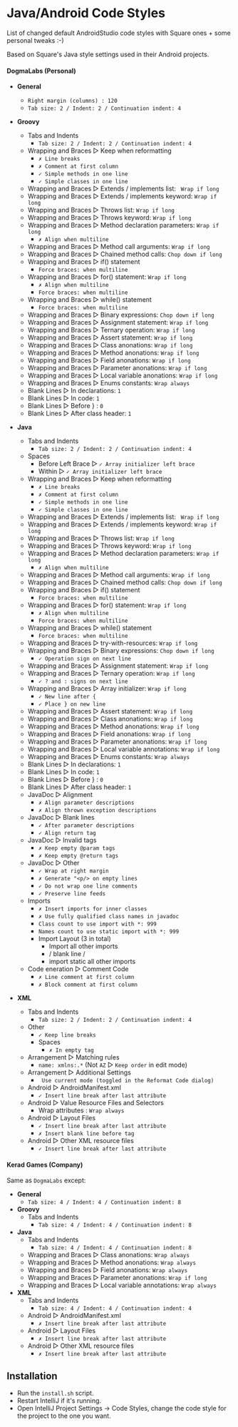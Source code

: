 Java/Android Code Styles
================

List of changed default AndroidStudio code styles with Square ones + some personal tweaks :-)

Based on Square's Java style settings used in their Android projects.

#### DogmaLabs (Personal)

* __General__
    * `Right margin (columns) : 120`
    * `Tab size: 2 / Indent: 2 / Continuation indent: 4`

* __Groovy__
    * Tabs and Indents
        * `Tab size: 2 / Indent: 2 / Continuation indent: 4`
    * Wrapping and Braces ▻ Keep when reformatting
        * `✗ Line breaks`
        * `✗ Comment at first column`
        * `✓ Simple methods in one line`
        * `✓ Simple classes in one line`
    * Wrapping and Braces ▻ Extends / implements list: ` Wrap if long`
    * Wrapping and Braces ▻ Extends / implements keyword: `Wrap if long`
    * Wrapping and Braces ▻ Throws list: `Wrap if long`
    * Wrapping and Braces ▻ Throws keyword: `Wrap if long`
    * Wrapping and Braces ▻ Method declaration parameters: `Wrap if long`
        * `✗ Align when multiline`
    * Wrapping and Braces ▻ Method call arguments: `Wrap if long`
    * Wrapping and Braces ▻ Chained method calls: `Chop down if long`
    * Wrapping and Braces ▻ if() statement
        * `Force braces: when multiline`
    * Wrapping and Braces ▻ for() statement: `Wrap if long`
        * `✗ Align when multiline`
        * `Force braces: when multiline`
    * Wrapping and Braces ▻ while() statement
        * `Force braces: when multiline`
    * Wrapping and Braces ▻ Binary expressions: `Chop down if long`
    * Wrapping and Braces ▻ Assignment statement: `Wrap if long`
    * Wrapping and Braces ▻ Ternary operation: `Wrap if long`
    * Wrapping and Braces ▻ Assert statement: `Wrap if long`
    * Wrapping and Braces ▻ Class anonations: `Wrap if long`
    * Wrapping and Braces ▻ Method anonations: `Wrap if long`
    * Wrapping and Braces ▻ Field anonations: `Wrap if long`
    * Wrapping and Braces ▻ Parameter anonations: `Wrap if long`
    * Wrapping and Braces ▻ Local variable anonations: `Wrap if long`
    * Wrapping and Braces ▻ Enums constants: `Wrap always`
    * Blank Lines ▻ In declarations: `1`
    * Blank Lines ▻ In code: `1`
    * Blank Lines ▻ Before } : `0`
    * Blank Lines ▻ After class header: `1`

* __Java__
    * Tabs and Indents
        * `Tab size: 2 / Indent: 2 / Continuation indent: 4`
    * Spaces
        * Before Left Brace ▻ `✓ Array initializer left brace`
        * Within ▻ `✓ Array initializer left brace`
    * Wrapping and Braces ▻ Keep when reformatting
        * `✗ Line breaks`
        * `✗ Comment at first column`
        * `✓ Simple methods in one line`
        * `✓ Simple classes in one line`
    * Wrapping and Braces ▻ Extends / implements list: ` Wrap if long`
    * Wrapping and Braces ▻ Extends / implements keyword: `Wrap if long`
    * Wrapping and Braces ▻ Throws list: `Wrap if long`
    * Wrapping and Braces ▻ Throws keyword: `Wrap if long`
    * Wrapping and Braces ▻ Method declaration parameters: `Wrap if long`
        * `✗ Align when multiline`
    * Wrapping and Braces ▻ Method call arguments: `Wrap if long`
    * Wrapping and Braces ▻ Chained method calls: `Chop down if long`
    * Wrapping and Braces ▻ if() statement
        * `Force braces: when multiline`
    * Wrapping and Braces ▻ for() statement: `Wrap if long`
        * `✗ Align when multiline`
        * `Force braces: when multiline`
    * Wrapping and Braces ▻ while() statement
        * `Force braces: when multiline`
    * Wrapping and Braces ▻ try-with-resources: `Wrap if long`
    * Wrapping and Braces ▻ Binary expressions: `Chop down if long`
        * `✓ Operation sign on next line`
    * Wrapping and Braces ▻ Assignment statement: `Wrap if long`
    * Wrapping and Braces ▻ Ternary operation: `Wrap if long`
        * `✓ ? and : signs on next line`
    * Wrapping and Braces ▻ Array initializer: `Wrap if long`
        * `✓ New line after {`
        * `✓ Place } on new line`
    * Wrapping and Braces ▻ Assert statement: `Wrap if long`
    * Wrapping and Braces ▻ Class anonations: `Wrap if long`
    * Wrapping and Braces ▻ Method anonations: `Wrap if long`
    * Wrapping and Braces ▻ Field anonations: `Wrap if long`
    * Wrapping and Braces ▻ Parameter anonations: `Wrap if long`
    * Wrapping and Braces ▻ Local variable annotations: `Wrap if long`
    * Wrapping and Braces ▻ Enums constants: `Wrap always`
    * Blank Lines ▻ In declarations: `1`
    * Blank Lines ▻ In code: `1`
    * Blank Lines ▻ Before } : `0`
    * Blank Lines ▻ After class header: `1`
    * JavaDoc ▻ Alignment
        * `✗ Align parameter descriptions`
        * `✗ Align thrown exception descriptions`
    * JavaDoc ▻ Blank lines
        * `✓ After parameter descriptions`
        * `✓ Align return tag`
    * JavaDoc ▻ Invalid tags
        * `✗ Keep empty @param tags`
        * `✗ Keep empty @return tags`
    * JavaDoc ▻ Other
        * `✓ Wrap at right margin`
        * `✗ Generate "<p/> on empty lines`
        * `✓ Do not wrap one line comments`
        * `✓ Preserve line feeds`
    * Imports
        * `✗ Insert imports for inner classes`
        * `✗ Use fully qualified class names in javadoc`
        * `Class count to use import with *: 999`
        * `Names count to use static import with *: 999`
        * Import Layout (3 in total)
            * Import all other imports
            * / blank line /
            * import static  all other imports
    * Code eneration ▻ Comment Code
        * `✗ Line comment at first column`
        * `✗ Block comment at first column`

* __XML__
    * Tabs and Indents
        * `Tab size: 2 / Indent: 2 / Continuation indent: 4`
    * Other
        * `✓ Keep line breaks`
        * Spaces
            * `✗ In empty tag`
    * Arrangement ▻ Matching rules
        * `name: xmlns:.*` (Not `AZ` ▻ `Keep order` in edit mode)
    * Arrangement ▻ Additional Settings
        * ` Use current mode (toggled in the Reformat Code dialog)`
    * Android ▻ AndroidManifest.xml
        * `✓ Insert line break after last attribute`
    * Android ▻ Value Resource Files and Selectors
        * Wrap attributes : `Wrap always`
    * Android ▻ Layout Files
        * `✓ Insert line break after last attribute`
        * `✗ Insert blank line before tag`
    * Android ▻ Other XML resource files
        * `✓ Insert line break after last attribute`

#### Kerad Games (Company)

Same as `DogmaLabs` except:

* __General__
    * `Tab size: 4 / Indent: 4 / Continuation indent: 8`
* __Groovy__
    * Tabs and Indents
        * `Tab size: 4 / Indent: 4 / Continuation indent: 8`
* __Java__
    * Tabs and Indents
        * `Tab size: 4 / Indent: 4 / Continuation indent: 8`
    * Wrapping and Braces ▻ Class anonations: `Wrap always`
    * Wrapping and Braces ▻ Method anonations: `Wrap always`
    * Wrapping and Braces ▻ Field anonations: `Wrap always`
    * Wrapping and Braces ▻ Parameter anonations: `Wrap if long`
    * Wrapping and Braces ▻ Local variable annotations: `Wrap always`
* __XML__
    * Tabs and Indents
        * `Tab size: 4 / Indent: 4 / Continuation indent: 4`
    * Android ▻ AndroidManifest.xml
        * `✗ Insert line break after last attribute`
    * Android ▻ Layout Files
        * `✗ Insert line break after last attribute`
     * Android ▻ Other XML resource files
        * `✗ Insert line break after last attribute`


Installation
------------

 * Run the `install.sh` script.
 * Restart IntelliJ if it's running.
 * Open IntelliJ Project Settings -> Code Styles, change the code style for the
   project to the one you want.
